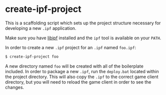 create-ipf-project
==================

This is a scaffolding script which sets up the project structure necessary for developing a new `.ipf` application.

Make sure you have [libipf](https://github.com/forestbelton/libipf) installed and the `ipf` tool is available on your `PATH`.

In order to create a new `.ipf` project for an `.ipf` named `foo.ipf`:

```bash
$ create-ipf-project foo
```

A new directory named `foo` will be created with all of the boilerplate included. In order to package a new `.ipf`, run the `deploy.bat` located within the project directory. This will also copy the `.ipf` to the correct game client directory, but you will need to reload the game client in order to see the changes.